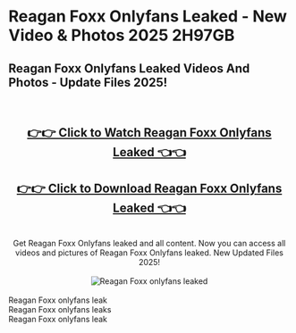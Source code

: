 # Reagan Foxx Onlyfans Leaked - New Video & Photos 2025 2H97GB

<h2>Reagan Foxx Onlyfans Leaked Videos And Photos - Update Files 2025!</h2>
<br>
<div align="center">
<h2><a href="https://ulove.online/aps_225" rel="nofollow">👉👉 Click to Watch Reagan Foxx Onlyfans Leaked 👈👈</a></h2>
<h2><a href="https://ulove.online/aps_225" rel="nofollow">👉👉 Click to Download Reagan Foxx Onlyfans Leaked 👈👈</a></h2>
<br>
Get Reagan Foxx Onlyfans leaked and all content. Now you can access all videos and pictures of Reagan Foxx Onlyfans leaked. New Updated Files 2025!
<br>
<br>
<a href="https://ulove.online/aps_225" rel="nofollow" data-target="animated-image.originalLink"><img src="https://i.imgur.com/dJHk4Zq.gif)" alt="Reagan Foxx onlyfans leaked" style="max-width: 100%; display: inline-block;" data-target="animated-image.originalImage"></a>
</div>
<br>
Reagan Foxx onlyfans leak<br>
Reagan Foxx onlyfans leaks<br>
Reagan Foxx onlyfans leak